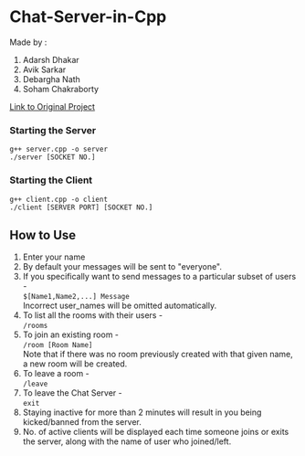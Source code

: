 # Chat-Server-in-Cpp
Made by :
1. Adarsh Dhakar
2. Avik Sarkar
3. Debargha Nath
4. Soham Chakraborty  

[Link to Original Project](https://github.com/adarshdhakar/cn_lab_sheet5/tree/main)

### Starting the Server
```
g++ server.cpp -o server
./server [SOCKET NO.]
```

### Starting the Client
```
g++ client.cpp -o client
./client [SERVER PORT] [SOCKET NO.]
```

## How to Use
1. Enter your name
2. By default your messages will be sent to "everyone".
3. If you specifically want to send messages to a particular subset of users -  
   `$[Name1,Name2,...] Message`  
   Incorrect user_names will be omitted automatically.
4. To list all the rooms with their users -  
   `/rooms`
5. To join an existing room -  
   `/room [Room Name]`  
   Note that if there was no room previously created with that given name, a new room will be created.  
6. To leave a room -  
   `/leave`   
7. To leave the Chat Server -  
   `exit`
8. Staying inactive for more than 2 minutes will result in you being kicked/banned from the server.
9. No. of active clients will be displayed each time someone joins or exits the server, along with the name of user who joined/left.
